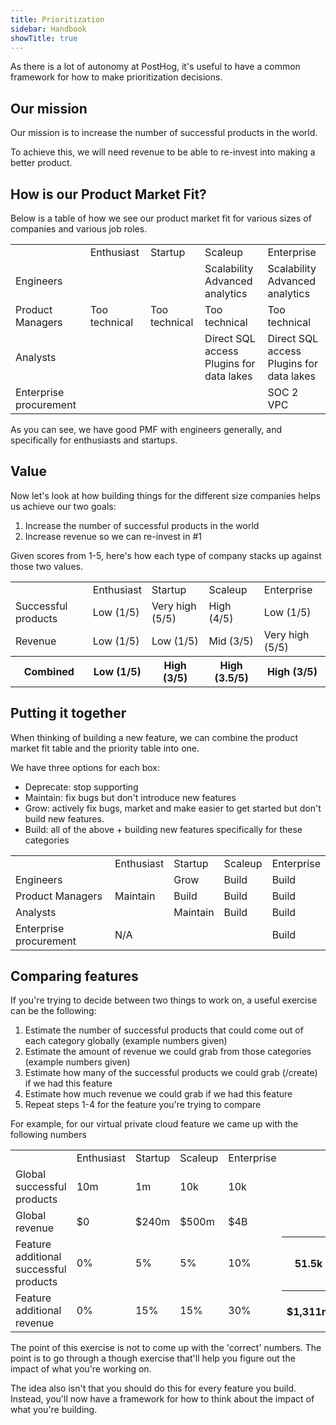 ```yaml
---
title: Prioritization
sidebar: Handbook
showTitle: true
---
```


As there is a lot of autonomy at PostHog, it's useful to have a common framework for how to make prioritization decisions.


## Our mission

Our mission is to increase the number of successful products in the world.

To achieve this, we will need revenue to be able to re-invest into making a better product.

## How is our Product Market Fit?

Below is a table of how we see our product market fit for various sizes of companies and various job roles.

<span class="table-borders">
<table>
    <tr>
        <td></td>
        <td>Enthusiast</td>
        <td>Startup</td>
        <td>Scaleup</td>
        <td>Enterprise</td>
    </tr>
    <tr>
        <td>Engineers</td>
        <td style="background:var(--success)"></td>
        <td style="background:var(--success)"></td>
        <td style="background:var(--warning)">Scalability<br>Advanced analytics</td>
        <td style="background:var(--warning)">Scalability<br>Advanced analytics</td>
    </tr>
    <tr>
        <td>Product Managers</td>
        <td style="background:var(--warning)">Too technical</td>
        <td style="background:var(--warning)">Too technical</td>
        <td style="background:var(--warning)">Too technical</td>
        <td style="background:var(--warning)">Too technical</td>
    </tr>
    <tr>
        <td>Analysts</td>
        <td style="background:var(--success)"></td>
        <td style="background:var(--success)"></td>
        <td style="background:var(--warning)">Direct SQL access<br>Plugins for data lakes</td>
        <td style="background:var(--warning)">Direct SQL access<br>Plugins for data lakes</td>
    </tr>
    <tr>
        <td>Enterprise procurement</td>
        <td style="background:var(--muted)"></td>
        <td style="background:var(--muted)"></td>
        <td style="background:var(--muted)"></td>
        <td style="background:var(--warning)">SOC 2<br>VPC</td>
    </tr>
</table>
</span>

As you can see, we have good PMF with engineers generally, and specifically for enthusiasts and startups. 

## Value

Now let's look at how building things for the different size companies helps us achieve our two goals:

1. Increase the number of successful products in the world
2. Increase revenue so we can re-invest in #1

Given scores from 1-5, here's how each type of company stacks up against those two values.

<span class="table-borders">
<table>
    <tr>
        <td></td>
        <td>Enthusiast</td>
        <td>Startup</td>
        <td>Scaleup</td>
        <td>Enterprise</td>
    </tr>
    <tr>
        <td>Successful products</td>
        <td>Low (1/5)</td>
        <td>Very high (5/5)</td>
        <td>High (4/5)</td>
        <td>Low (1/5)</td>
    </tr>
    <tr>
        <td>Revenue</td>
        <td>Low (1/5)</td>
        <td>Low (1/5)</td>
        <td>Mid (3/5)</td>
        <td>Very high (5/5)</td>
    </tr>
    <tr>
        <th>Combined</th>
        <th>Low (1/5)</th>
        <th>High (3/5)</th>
        <th>High (3.5/5)</th>
        <th>High (3/5)</th>
    </tr>
</table>
</span>

## Putting it together

When thinking of building a new feature, we can combine the product market fit table and the priority table into one.

We have three options for each box:
- Deprecate: stop supporting
- Maintain: fix bugs but don't introduce new features
- Grow: actively fix bugs, market and make easier to get started but don't build new features.
- Build: all of the above + building new features specifically for these categories

<span class="table-borders">
<table>
    <tr>
        <td></td>
        <td>Enthusiast</td>
        <td>Startup</td>
        <td>Scaleup</td>
        <td>Enterprise</td>
    </tr>
    <tr>
        <td>Engineers</td>
        <td style="background:var(--muted)" rowspan="3">Maintain</td>
        <td style="background:var(--warning)">Grow</td>
        <td style="background:var(--success)">Build</td>
        <td style="background:var(--success)">Build</td>
    </tr>
    <tr>
        <td>Product Managers</td>
        <td style="background:var(--success)">Build</td>
        <td style="background:var(--success)">Build</td>
        <td style="background:var(--success)">Build</td>
    </tr>
    <tr>
        <td>Analysts</td>
        <td style="background:var(--muted)">Maintain</td>
        <td style="background:var(--success)">Build</td>
        <td style="background:var(--success)">Build</td>
    </tr>
    <tr>
        <td>Enterprise procurement</td>
        <td style="background:var(--muted)" colspan="3">N/A</td>
        <td style="background:var(--success)">Build</td>
    </tr>
</table>
</span>


## Comparing features

If you're trying to decide between two things to work on, a useful exercise can be the following:

1. Estimate the number of successful products that could come out of each category globally (example numbers given)
2. Estimate the amount of revenue we could grab from those categories (example numbers given)
3. Estimate how many of the successful products we could grab (/create) if we had this feature
4. Estimate how much revenue we could grab if we had this feature
5. Repeat steps 1-4 for the feature you're trying to compare

For example, for our virtual private cloud feature we came up with the following numbers

<span class="table-borders">
<table>
    <tr>
        <td></td>
        <td>Enthusiast</td>
        <td>Startup</td>
        <td>Scaleup</td>
        <td>Enterprise</td>
    </tr>
    <tr>
        <td>Global successful products</td>
        <td>10m</td>
        <td>1m</td>
        <td>10k</td>
        <td>10k</td>
    </tr>
    <tr>
        <td>Global revenue</td>
        <td>$0</td>
        <td>$240m</td>
        <td>$500m</td>
        <td>$4B</td>
    </tr>
    <tr>
        <td>Feature additional successful products</td>
        <td>0%</td>
        <td>5%</td>
        <td>5%</td>
        <td>10%</td>
        <th>51.5k</th>
    </tr>
    <tr>
        <td>Feature additional revenue</td>
        <td>0%</td>
        <td>15%</td>
        <td>15%</td>
        <td>30%</td>
        <th>$1,311m</th>
    </tr>
</table>
</span>

The point of this exercise is not to come up with the 'correct' numbers. The point is to go through a though exercise that'll help you figure out the impact of what you're working on.

The idea also isn't that you should do this for every feature you build. Instead, you'll now have a framework for how to think about the impact of what you're building.